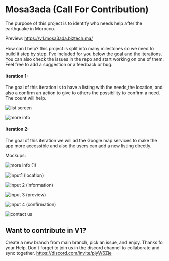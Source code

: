 # Mosa3ada (Call For Contribution)

The purpose of this project is to identify who needs help after the earthquake in Morocco.

Preview: 
https://v1.mosa3ada.biztech.ma/


How can I help?
this project is split into many milestones so we need to build it step by step. I've included for you below the goal and the iterations. You can also check the issues in the repo and start working on one of them. Feel free to add a suggestion or a feedback or bug.

 
#### Iteration 1:
The goal of this iteration is to have a listing with the needs,the location, and also a confirm an action to give to others the possibility to confirm a need. The count will help.

![list screen](https://github.com/BizTech-Morocco/mosa3ada.biztech.ma/assets/24813026/74233cf0-9b23-447f-af26-72c381e0663c)

![more info](https://github.com/BizTech-Morocco/mosa3ada.biztech.ma/assets/24813026/6e66d425-2d80-41ff-b6af-c4cd497d7495)





#### Iteration 2:
The goal of this iteration we will ad the Google map services to make the app more accessible and also the users can add a new listing directly.


Mockups:

![more info (1)](https://github.com/BizTech-Morocco/mosa3ada.biztech.ma/assets/24813026/9ac85411-8476-4804-bf53-66c29b911bf7)

![input1 (location)](https://github.com/BizTech-Morocco/mosa3ada.biztech.ma/assets/24813026/3468bebb-a12d-4705-a942-07d8c003869b)

![input 2 (information)](https://github.com/BizTech-Morocco/mosa3ada.biztech.ma/assets/24813026/76662253-caf7-4f21-98d2-91dc3d0b5872)

![input 3 (preview)](https://github.com/BizTech-Morocco/mosa3ada.biztech.ma/assets/24813026/96514973-2c9e-449b-9b3c-604d71de8cd3)

![input 4 (confirmation)](https://github.com/BizTech-Morocco/mosa3ada.biztech.ma/assets/24813026/05dab3c7-f59f-4412-8244-42a62e70d9f5)

![contact us](https://github.com/BizTech-Morocco/mosa3ada.biztech.ma/assets/24813026/ec1f5bed-0122-4d71-8863-b0fb5ed54447)


## Want to contribute in V1? 

Create a new branch from main branch, pick an issue, and enjoy. Thanks fo your Help.
Don't forget to join us in the discord channel to collaborate and sync together.
https://discord.com/invite/pjyW6Zje

